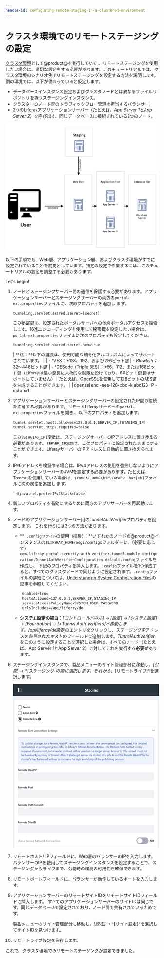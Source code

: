 ```yaml
---
header-id: configuring-remote-staging-in-a-clustered-environment
---
```


# クラスタ環境でのリモートステージングの設定

[クラスタ環境](/discover/deployment/-/knowledge_base/7-1/liferay-clustering)として@product@を実行していて 、リモートステージングを使用したい場合は、適切な設定をする必要があります。このチュートリアルでは、クラスタ環境のシナリオ例でリモートステージングを設定する方法を説明します。例の環境では、以下が備わっていると仮定します。

- データベースインスタンス設定およびクラスタノードとは異なるファイルリポジトリを持つステージングインスタンス。
- クラスターのノード間のトラフィックフロー管理を担当するバランサー。
- 2つのLiferayアプリケーションサーバー（たとえば、*App Server 1*と*App Server 2*）を呼び出す、同じデータベースに接続されている2つのノード。

![図1：これは、クラスタ環境を想定した設定です。](../../../images/remote-staging-clustering.png)

以下の手順でも、Web層、アプリケーション層、およびクラスタ環境がすでに設定されていることを前提としています。特定の設定で作業するには、このチュートリアルの設定を調整する必要があります。

Let's begin!

1. ノードとステージングサーバー間の通信を保護する必要があります。アプリケーションサーバーとステージングサーバーの両方の`portal-ext.properties`ファイルに、次のプロパティを追加し ます。

       tunneling.servlet.shared.secret=[secret]
   
   この秘密鍵は、設定されたポータルサーバへの他のポータルアクセスを拒否します。16進エンコーディングを使用して秘密鍵を設定したい場合は、`portal-ext.properties`ファイルに次のプロパティも設定してください。

       tunneling.servlet.shared.secret.hex=true
   
   | **注：**以下の鍵長は、使用可能な暗号化アルゴリズムによってサポートされています。
   | 
   | - *AES：*128、192、および256ビット鍵
   | - *Blowfish：* 32〜448ビット鍵
   | - *DESede（Triple DES）：*56、112、または168ビット鍵（Liferayは最小鍵長に人為的な制限を設けており、56ビット鍵長はサポートしていません）
   | たとえば、[OpenSSL](https://www.openssl.org/)を使用して128ビットのAES鍵を生成することができます。
   | 
   |     openssl enc -aes-128-cbc -k abc123 -P -md sha1

2. アプリケーションサーバーとステージングサーバーの設定されたIP間の接続を許可する必要があります。リモートLiferayサーバーの`portal-ext.properties`ファイルを開き 、以下のプロパティを追加します。

       tunnel.servlet.hosts.allowed=127.0.0.1,SERVER_IP,[STAGING_IP]
       tunnel.servlet.https.required=false
   
   この`[STAGING_IP]`変数は、ステージングサーバーのIPアドレスに置き換える必要があります。`SERVER_IP定数`は、このプロパティに設定されたままにすることができます。LiferayサーバーのIPアドレスに自動的に置き換えられます。

3. IPv6アドレスを検証する場合は、IPv4アドレスの使用を強制しないようにアプリケーションサーバーのJVMを設定する必要があります。たとえば、Tomcatを使用している場合は、`$TOMCAT_HOME\bin\setenv.[bat|sh]`ファイルに次の属性を追加し ます。

       `-Djava.net.preferIPv4Stack=false`
   
4. 新しいプロパティを有効にするために両方のアプリサーバーを再起動します。

5. ノードのアプリケーションサーバー用の*TunnelAuthVerifier*プロパティを設定します。
これを行うには2つの方法があります。

   - **` .configファイル`の使用（推奨）：**いずれかのノードの@product@インスタンスの`$LIFERAY_HOME/osgi/configs`フォルダーに、（必要に応じて）`com.liferay.portal.security.auth.verifier.tunnel.module.configuration.TunnelAuthVerifierConfiguration-default.config`ファイルを作成し、 下記のプロパティを挿入します。`.config`ファイルを1つ作成すると、すべてのクラスタノードで同じように設定されます。`.config`ファイルの詳細については、[Understanding System Configuration Files](/discover/portal/-/knowledge_base/7-1/understanding-system-configuration-files)の記事を参照してください。

          enabled=true
          hostsAllowed=127.0.0.1,SERVER_IP,STAGING_IP
          serviceAccessPolicyName=SYSTEM_USER_PASSWORD
          urlsIncludes=/api/liferay/do
      
   - **システム設定の経由：***[コントロールパネル]* &rarr; *[設定]* &rarr; *[システム設定]* &rarr; *[Foundation]* &rarr; *[>Tunnel Auth Verifiers]*へ移動します。*/api/liferay/do*設定のエントリをクリックし、ステージングIPアドレスを*許可されたホスト*のフィールドに追加します。*TunnelAuthVerifier*をこのように設定することを選択した場合は、すべてのノード（たとえば、App Server 1とApp Server 2）に対してこれを実行する**必要**があります。

6. ステージングインスタンスで、製品メニューのサイト管理部分に移動し、*[公開]* → *[ステージング]*の順に選択します。それから、*[リモートライブ]*を選択します。

   ![図2：リモートステージングのラジオボタンを選択すると、設定するオプションのリストが表示されます。](../../../images/remote-staging-menu.png)

7. リモートホスト/ IPフィールドに、Web層のバランサーのIPを入力します。
バランサーのIPを使用してステージングインスタンスを設定することで、ステージングからライブまで、公開時の環境の可用性を確保できます。

8. リモートポートフィールドに、バランサーが動作しているポートを入力します。

9. アプリケーションサーバーのリモートサイトIDをリモートサイトIDフィールドに挿入します。
すべてのアプリケーションサーバーのサイトIDは同じです。同じデータベースで設定されており、ノード間で共有されているためです。

   製品メニューのサイト管理部分に移動し、*[設定]* → *[サイト設定]*を選択してサイトIDを見つけます。

10. リモートライブ設定を保存します。

 これで、クラスタ環境でのリモートステージングが設定できました。

